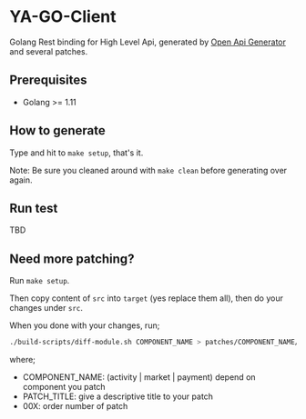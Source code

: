 # YA-GO-Client

Golang Rest binding for High Level Api, generated by [Open Api Generator](https://github.com/OpenAPITools/openapi-generator/) and several patches.

## Prerequisites
- Golang >= 1.11

## How to generate

Type and hit to `make setup`, that's it.

Note: Be sure you cleaned around with `make clean` before generating over again.

## Run test

TBD

## Need more patching?

Run `make setup`.

Then copy content of `src` into `target` (yes replace them all), then do your changes under `src`. 

When you done with your changes, run;
```bash
./build-scripts/diff-module.sh COMPONENT_NAME > patches/COMPONENT_NAME/00X_PATCH_TITLE.patch
```
where;

- COMPONENT_NAME: (activity | market | payment) depend on component you patch
- PATCH_TITLE: give a descriptive title to your patch
- 00X: order number of patch
